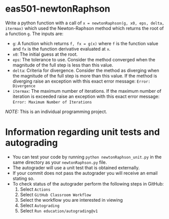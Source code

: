 # eas501-newtonRaphson

Write a python function with a call of `x = newtonRaphson(g, x0, eps, delta, itermax)` which used the Newton-Raphson method which returns the root of a function `g`. The inputs are:
 - `g`: A function which returns `f, fx = g(x)` where `f` is the function value and `fx` is the function derivative evaluated at `x`.
 - `x0`: The initial guess at the root.
 - `eps`: The tolerance to use. Consider the method converged when the magnitude of the full step is less than this value.
 - `delta`: Criteria for divergence. Consider the method as diverging when the magnitude of the full step is more than this value. If the method is diverging raise an exception with this exact error message: `Error: Divergence`
 - `itermax`: The maximum number of iterations. If the maximum number of iteration is exceeded raise an exception with this exact error message: `Error: Maximum Number of Iterations`

*NOTE:* This is an individual programming project.

# Information regarding unit tests and autograding

- You can test your code by running `python newtonRaphson_unit.py` in the same directory as your `newtonRaphson.py` file.
- The autograder will use a unit test that is obtained externally. 
- If your commit does not pass the autograder you will receive an email stating so.
- To check status of the autograder perform the following steps in GitHub:
  1. Select `Actions`
  2. Select `GitHub Classroom Workflow`
  3. Select the workflow you are interested in viewing
  4. Select `Autograding`
  5. Select `Run education/autograding@v1`
